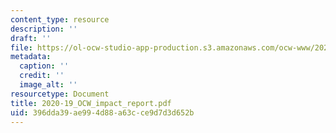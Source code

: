 ```yaml
---
content_type: resource
description: ''
draft: ''
file: https://ol-ocw-studio-app-production.s3.amazonaws.com/ocw-www/2020-19_ocw_impact_report.pdf
metadata:
  caption: ''
  credit: ''
  image_alt: ''
resourcetype: Document
title: 2020-19_OCW_impact_report.pdf
uid: 396dda39-ae99-4d88-a63c-ce9d7d3d652b
---
```

